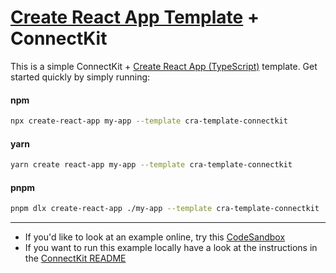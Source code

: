 # [Create React App Template](https://reactjs.org/docs/create-a-new-react-app.html) + ConnectKit

This is a simple ConnectKit + [Create React App (TypeScript)](https://reactjs.org/docs/create-a-new-react-app.html) template. Get started quickly by simply running:

#### npm

```sh
npx create-react-app my-app --template cra-template-connectkit
```

#### yarn

```sh
yarn create react-app my-app --template cra-template-connectkit
```

#### pnpm

```sh
pnpm dlx create-react-app ./my-app --template cra-template-connectkit
```
---

- If you'd like to look at an example online, try this [CodeSandbox](https://codesandbox.io/s/5rhqm0?file=/README.md)
- If you want to run this example locally have a look at the instructions in the [ConnectKit README](https://github.com/family/connectkit#running-examples-locally)
